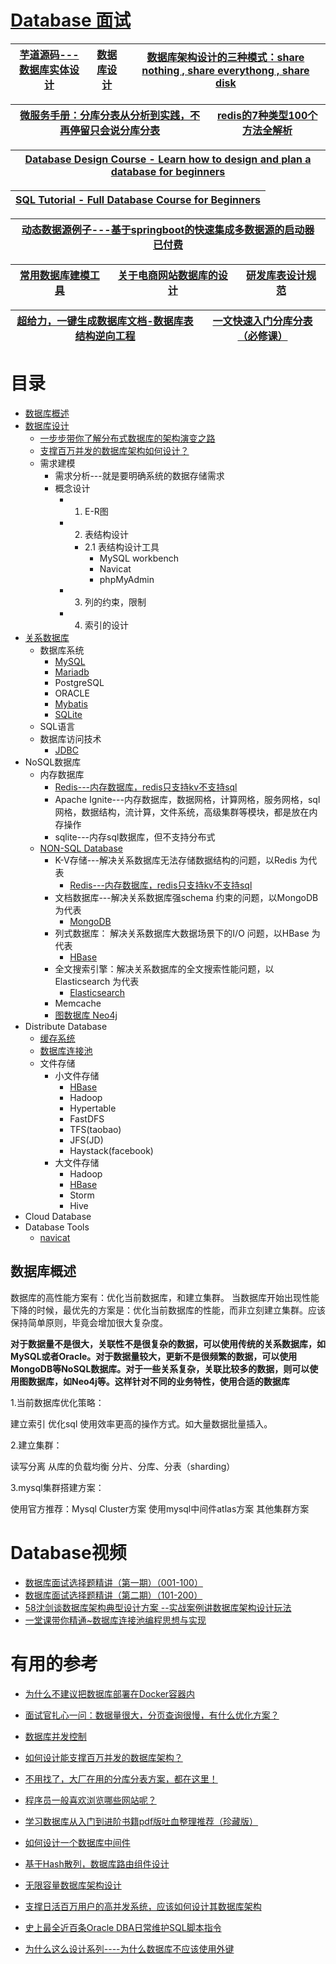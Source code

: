 # [Database 面试](https://github.com/stevenli91748/Database/blob/master/Interview.md)

[芋道源码---数据库实体设计](http://svip.iocoder.cn/categories/%E6%95%B0%E6%8D%AE%E5%BA%93%E5%AE%9E%E4%BD%93%E8%AE%BE%E8%AE%A1/)|[数据库设计](https://www.cnblogs.com/zping/category/147365.html)|[数据库架构设计的三种模式：share nothing , share everythong , share disk](https://www.cnblogs.com/kzwrcom/p/6397709.html)|
---|---|---|

 [微服务手册：分库分表从分析到实践，不再停留只会说分库分表](https://www.toutiao.com/a6897352881528177164/?log_from=94599671e8ca6_1630132174661)|[redis的7种类型100个方法全解析](https://www.toutiao.com/a6833638765508952588/?log_from=30b1b82b18ef6_1630173323928)|
 ---|---|

[Database Design Course - Learn how to design and plan a database for beginners](https://www.youtube.com/watch?v=ztHopE5Wnpc&t=43s)|
---|

[SQL Tutorial - Full Database Course for Beginners](https://www.youtube.com/watch?v=HXV3zeQKqGY)|
---|

[动态数据源例子---基于springboot的快速集成多数据源的启动器 已付费](https://www.kancloud.cn/tracy5546/dynamic-datasource/2344619)|
---|


[常用数据库建模工具](https://blog.csdn.net/wren2004/article/details/79554817)|[关于电商网站数据库的设计](https://www.zhihu.com/question/27607346)|[研发库表设计规范](https://www.jianshu.com/p/4b0d82c817fa)|
---|---|---|

[超给力，一键生成数据库文档-数据库表结构逆向工程](http://www.zimug.com/java/spring/%e8%b6%85%e7%bb%99%e5%8a%9b%ef%bc%8c%e4%b8%80%e9%94%ae%e7%94%9f%e6%88%90%e6%95%b0%e6%8d%ae%e5%ba%93%e6%96%87%e6%a1%a3-%e6%95%b0%e6%8d%ae%e5%ba%93%e8%a1%a8%e7%bb%93%e6%9e%84%e9%80%86%e5%90%91%e5%b7%a5/.html)|[一文快速入门分库分表（必修课）](https://my.oschina.net/u/4455409/blog/4649313)|
---|---|



# 目录
* [数据库概述](#数据库概述)
* [数据库设计](https://github.com/stevenli91748/Database/blob/master/%E6%95%B0%E6%8D%AE%E5%BA%93%E8%AE%BE%E8%AE%A1/README.md)
  * [一步步带你了解分布式数据库的架构演变之路](https://zhuanlan.zhihu.com/p/57907022)
  * [支撑百万并发的数据库架构如何设计？](https://zhuanlan.zhihu.com/p/57802566)
  * 需求建模
    * 需求分析---就是要明确系统的数据存储需求
    * 概念设计
      * 1. E-R图
      * 2. 表结构设计
        * 2.1  表结构设计工具
          * MySQL workbench
          * Navicat
          * phpMyAdmin
      * 3. 列的约束，限制
      * 4. 索引的设计
* [关系数据库](https://github.com/stevenli91748/Database/blob/master/关系数据库/README.md)
  * 数据库系统
    * [MySQL](https://github.com/stevenli91748/Database/blob/master/MySQL/README.md)
    * [Mariadb](https://github.com/stevenli91748/Database/blob/master/Mariadb/README.md)
    * PostgreSQL
    * ORACLE
    * [Mybatis](https://github.com/stevenli91748/Database/blob/master/Mybatis/README.md)
    * [SQLite](https://github.com/stevenli91748/Database/blob/master/SQLite/README.md)
   * SQL语言
  * 数据库访问技术 
    * [JDBC](https://github.com/stevenli91748/Database/blob/master/JDBC/README.md) 
* NoSQL数据库
  * 内存数据库
    * [Redis---内存数据库，redis只支持kv不支持sql](https://github.com/stevenli91748/Database/blob/master/Redis/README.md)
    * Apache Ignite---内存数据库，数据网格，计算网格，服务网格，sql网格，数据结构，流计算，文件系统，高级集群等模块，都是放在内存操作
    * sqlite---内存sql数据库，但不支持分布式 
  * [NON-SQL Database](https://github.com/stevenli91748/System-Design/blob/master/High%20performance%20architecture/NoSQL数据库集群.md)
    * K-V存储---解决关系数据库无法存储数据结构的问题，以Redis 为代表
      * [Redis---内存数据库，redis只支持kv不支持sql](https://github.com/stevenli91748/Database/blob/master/Redis/README.md)
    * 文档数据库---解决关系数据库强schema 约束的问题，以MongoDB 为代表
      * [MongoDB](https://github.com/stevenli91748/Database/blob/master/MongoDB/README.md)  
    * 列式数据库： 解决关系数据库大数据场景下的I/O 问题，以HBase 为代表
      * [HBase](https://github.com/stevenli91748/Database/blob/master/HBase/README.md)
    * 全文搜索引擎：解决关系数据库的全文搜索性能问题，以Elasticsearch 为代表
      * [Elasticsearch](https://github.com/stevenli91748/Database/blob/master/Elasticsearch/README.md)
    * Memcache
    * [图数据库 Neo4j](https://github.com/stevenli91748/Database/tree/master/Neo4j%E5%9B%BE%E5%BD%A2%E6%95%B0%E6%8D%AE%E5%BA%93)
* Distribute Database
  * [缓存系统](https://github.com/stevenli91748/Database/blob/master/缓存系统/README.md)
  * [数据库连接池](https://github.com/stevenli91748/Database/blob/master/%E6%95%B0%E6%8D%AE%E5%BA%93%E8%BF%9E%E6%8E%A5%E6%B1%A0/README.md)
  * 文件存储
    * 小文件存储
      * [HBase](https://github.com/stevenli91748/Database/blob/master/HBase/README.md)
      * Hadoop
      * Hypertable
      * FastDFS
      * TFS(taobao)
      * JFS(JD)
      * Haystack(facebook)
    * 大文件存储
      * Hadoop
      * [HBase](https://github.com/stevenli91748/Database/blob/master/HBase/README.md)
      * Storm
      * Hive
* Cloud Database
* Database Tools
  * [navicat](https://github.com/stevenli91748/Database/blob/master/Navicat/README.md)

## 数据库概述

数据库的高性能方案有：优化当前数据库，和建立集群。
当数据库开始出现性能下降的时候，最优先的方案是：优化当前数据库的性能，而非立刻建立集群。应该保持简单原则，毕竟会增加很大复杂度。

**对于数据量不是很大，关联性不是很复杂的数据，可以使用传统的关系数据库，如MySQL或者Oracle。对于数据量较大，更新不是很频繁的数据，可以使用MongoDB等NoSQL数据库。对于一些关系复杂，关联比较多的数据，则可以使用图数据库，如Neo4j等。这样针对不同的业务特性，使用合适的数据库**



1.当前数据库优化策略：

建立索引
优化sql
使用效率更高的操作方式。如大量数据批量插入。

2.建立集群：

读写分离
从库的负载均衡
分片、分库、分表（sharding）

3.mysql集群搭建方案：

使用官方推荐：Mysql Cluster方案
使用mysql中间件atlas方案
其他集群方案

# Database视频

 * [数据库面试选择题精讲（第一期）（001-100）](https://edu.51cto.com/center/course/lesson/index?id=684264)
 * [数据库面试选择题精讲（第二期）（101-200）](https://edu.51cto.com/center/course/lesson/index?id=734912)
 * [ 58沈剑谈数据库架构典型设计方案 --实战案例讲数据库架构设计玩法](https://edu.51cto.com/center/course/lesson/index?id=249944)
 * [一堂课带你精通~数据库连接池编程思想与实现](https://www.bilibili.com/video/av58455529)

# 有用的参考
 * [为什么不建议把数据库部署在Docker容器内](https://www.jianshu.com/p/8540704fa4d1)
 * [面试官扎心一问：数据量很大，分页查询很慢，有什么优化方案？](https://zhuanlan.zhihu.com/p/169599922?utm_source=wechat_session&utm_medium=social&utm_oi=991812777480134656&utm_content=first)
 * [数据库并发控制](https://zhuanlan.zhihu.com/p/168672853?utm_source=wechat_session&utm_medium=social&utm_oi=991812777480134656&utm_content=first)
 * [如何设计能支撑百万并发的数据库架构？](http://www.52im.net/thread-2510-1-1.html)
 * [不用找了，大厂在用的分库分表方案，都在这里！](https://www.jianshu.com/p/5b2bb76d26d6)
 * [程序员一般喜欢浏览哪些网站呢？](https://www.zhihu.com/question/283272958/answer/598956527?utm_source=wechat_session&utm_medium=social&utm_oi=991812777480134656)
* [学习数据库从入门到进阶书籍pdf版吐血整理推荐（珍藏版）](https://pymlovelyq.github.io/2018/10/12/database/)

* [如何设计一个数据库中间件](https://mp.weixin.qq.com/s?__biz=MjM5MzA1Mzc3Nw==&mid=2247483731&idx=1&sn=becba16988f25998d910bc27016de015&chksm=a69dac6d91ea257bea56e75e41c5fd06a3dee892c2a2f57e22202402b68931463adf471bcb13&scene=21#wechat_redirect)

* [基于Hash散列，数据库路由组件设计](https://bugstack.cn/itstack-ark-middleware/2021/08/19/%E5%9F%BA%E4%BA%8EHash%E6%95%A3%E5%88%97-%E6%95%B0%E6%8D%AE%E5%BA%93%E8%B7%AF%E7%94%B1%E7%BB%84%E4%BB%B6%E8%AE%BE%E8%AE%A1.html)

* [无限容量数据库架构设计](https://mp.weixin.qq.com/s?__biz=MjM5ODYxMDA5OQ==&mid=2651960378&idx=1&sn=971a8db3251a232e3feeb7ff6235c96b&chksm=bd2d01e68a5a88f0f05c184340bcda81125ed1de772b35ef12b34c1f5f81c7b5a60cb8047f3c&scene=25#wechat_redirect)

* [支撑日活百万用户的高并发系统，应该如何设计其数据库架构](https://juejin.im/post/5c6a9f25518825787e69e70a)
* [史上最全近百条Oracle DBA日常维护SQL脚本指令](https://mp.weixin.qq.com/s?__biz=MjM5MDAxOTk2MQ==&mid=2650281305&idx=1&sn=0acc5cd128667d9bd21eabd90bfcc90d&chksm=be478d4f893004596a9c203d43184f7aa74f64955f9f3659dc206a06233a6fdd2c3217d49958&scene=21#wechat_redirect)
* [为什么这么设计系列----为什么数据库不应该使用外键](https://draveness.me/whys-the-design-database-foreign-key/)
